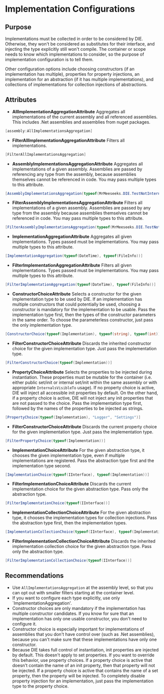 # Implementation Configurations

## Purpose

Implementations must be collected in order to be considered by DIE. Otherwise, they won't be considered as substitutes for their interface, and injecting the type explicitly still won't compile. The container or scope needs to know which implementations to consider, so the purpose of implementation configuration is to tell them.

Other configuration options include choosing constructors (if an implementation has multiple), properties for property injections, an implementation for an abstraction (if it has multiple implementations), and collections of implementations for collection injections of abstractions.

## Attributes

- **AllImplementationAggregationAttribute** Aggregates all implementations of the current assembly and all referenced assemblies. This includes .Net assemblies and assemblies from nuget packages.
```csharp
[assembly:AllImplementationsAggregation]
```
- **FilterAllImplementationAggregationAttribute** Filters all implementations.
  
```csharp
[FilterAllImplementationsAggregation]
```
- **AssemblyImplementationsAggregationAttribute** Aggregates all implementations of a given assembly. Assemblies are passed by referencing any type from the assembly, because assemblies themselves cannot be referenced in code. You may pass multiple types to this attribute.
```csharp
[AssemblyImplementationsAggregation(typeof(MrMeeseeks.DIE.TestNotInternalsVisibleToChild.AssemblyInfo))]
```
- **FilterAssemblyImplementationsAggregationAttribute** Filters all implementations of a given assembly. Assemblies are passed by any type from the assembly because assemblies themselves cannot be referenced in code. You may pass multiple types to this attribute.
```csharp
[FilterAssemblyImplementationsAggregation(typeof(MrMeeseeks.DIE.TestNotInternalsVisibleToChild.AssemblyInfo))]
```
- **ImplementationAggregationAttribute** Aggregates all given implementations. Types passed must be implementations. You may pass multiple types to this attribute.
```csharp
[ImplementationAggregation(typeof(DateTime), typeof(FileInfo))]
```
- **FilterImplementationAggregationAttribute** Filters all given implementations. Types passed must be implementations. You may pass multiple types to this attribute.
```csharp
[FilterImplementationAggregation(typeof(DateTime), typeof(FileInfo))]
```

- **ConstructorChoiceAttribute** Selects a constructor for the given implementation type to be used by DIE. If an implementation has multiple constructors that could potentially be used, choosing a constructor is mandatory for the implementation to be usable. Pass the implementation type first, then the types of the constructor parameters in the same order. To choose the parameterless constructor, just pass the only implementation type.
```csharp
[ConstructorChoice(typeof(Implementation), typeof(string), typeof(int))]
```
- **FilterConstructorChoiceAttribute** Discards the inherited constructor choice for the given implementation type. Just pass the implementation type.
```csharp
[FilterConstructorChoice(typeof(Implementation))]
```
- **PropertyChoiceAttribute** Selects the properties to be injected during instantiation. These properties must be mutable for the container (i.e. either public set/init or internal set/init within the same assembly or with appropriate `InternalsVisibleTo` usage). If no property choice is active, DIE will inject all accessible init properties by default. On the other hand, if a property choice is active, DIE will not inject any init properties that are not passed to the choice. Pass the implementation type first, followed by the names of the properties to be injected as strings.
```csharp
[PropertyChoice(typeof(Implementation), "Logger", "Settings")]
```
- **FilterConstructorChoiceAttribute** Discards the current property choice for the given implementation type. Just pass the implementation type.
```csharp
[FilterPropertyChoice(typeof(Implementation))]
```
- **ImplementationChoiceAttribute** For the given abstraction type, it chooses the given implementation type, even if multiple implementations are registered. Pass the abstraction type first and the implementation type second.
```csharp
[ImplementationChoice(typeof(IInterface), typeof(Implementation))]
```
- **FilterImplementationChoiceAttribute** Discards the current implementation choice for the given abstraction type. Pass only the abstraction type.
```csharp
[FilterImplementationChoice(typeof(IInterface))]
```
- **ImplementationCollectionChoiceAttribute** For the given abstraction type, it chooses the implementation types for collection injections. Pass the abstraction type first, then the implementation types.
```csharp
[ImplementationCollectionChoice(typeof(IInterface), typeof(ImplementationA), typeof(ImplementationB))]
```
- **FilterImplementationCollectionChoiceAttribute** Discards the inherited implementation collection choice for the given abstraction type. Pass only the abstraction type.
```csharp
[FilterImplementationCollectionChoice(typeof(IInterface))]
```

## Recommendations

- Use `AllImplementationsAggregation` at the assembly level, so that you can opt out with smaller filters starting at the container level.
- If you want to configure each type explicitly, use only `ImplementationAggregation'.
- Constructor choices are only mandatory if the implementation has multiple constructor candidates. If you know for sure that an implementation has only one usable constructor, you don't need to configure it.
- Constructor choice is especially important for implementations of assemblies that you don't have control over (such as .Net assemblies), because you can't make sure that these implementations have only one constructor. 
- Because DIE takes full control of instantiation, init properties are injected by default. This doesn't apply to set properties. If you want to override this behavior, use property choices. If a property choice is active that doesn't contain the name of an init property, then that property will not be injected. If a property choice is active that contains the name of a set property, then the property will be injected. To completely disable property injection for an implementation, just pass the implementation type to the property choice.